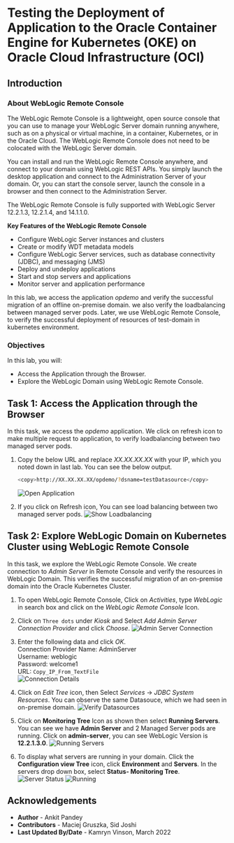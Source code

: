 # Testing the Deployment of Application to the Oracle Container Engine for Kubernetes (OKE) on Oracle Cloud Infrastructure (OCI) 

## Introduction

### About WebLogic Remote Console

The WebLogic Remote Console is a lightweight, open source console that you can use to manage your WebLogic Server domain running anywhere, such as on a physical or virtual machine, in a container, Kubernetes, or in the Oracle Cloud. The WebLogic Remote Console does not need to be colocated with the WebLogic Server domain.

You can install and run the WebLogic Remote Console anywhere, and connect to your domain using WebLogic REST APIs. You simply launch the desktop application and connect to the Administration Server of your domain. Or, you can start the console server, launch the console in a browser and then connect to the Administration Server.

The WebLogic Remote Console is fully supported with WebLogic Server 12.2.1.3, 12.2.1.4, and 14.1.1.0.

**Key Features of the WebLogic Remote Console**

* Configure WebLogic Server instances and clusters
* Create or modify WDT metadata models
* Configure WebLogic Server services, such as database connectivity (JDBC), and messaging (JMS)
* Deploy and undeploy applications
* Start and stop servers and applications
* Monitor server and application performance

In this lab, we access the application *opdemo* and verify the successful migration of an offline on-premise domain. we also verify the loadbalancing between managed server pods. Later, we use WebLogic Remote Console, to verify the successful deployment of resources of test-domain in kubernetes environment.


### Objectives

In this lab, you will:

* Access the Application through the Browser.
* Explore the WebLogic Domain using WebLogic Remote Console.


## Task 1: Access the Application through the Browser

In this task, we access the *opdemo* application. We click on refresh icon to make multiple request to application, to verify loadbalancing between two managed server pods.

1. Copy the below URL and replace *XX.XX.XX.XX* with your IP, which you noted down in last lab. You can see the below output.
    ```bash
    <copy>http://XX.XX.XX.XX/opdemo/?dsname=testDatasource</copy>
    ```
    ![Open Application](images/OpenApplication.png)


2. If you click on Refresh icon, You can see load balancing between two managed server pods.
    ![Show Loadbalancing](images/ShowLoadbalancing.png)


## Task 2: Explore WebLogic Domain on Kubernetes Cluster using WebLogic Remote Console

In this task, we explore the WebLogic Remote Console. We create connection to *Admin Server* in Remote Console and verify the resources in WebLogic Domain. This verifies the successful migration of an on-premise domain into the Oracle Kubernetes Cluster. 

1. To open WebLogic Remote Console, Click on *Activities*, type *WebLogic* in search box and click on the *WebLogic Remote Console* Icon.

2. Click on `Three dots` under *Kiosk* and Select *Add Admin Server Connection Provider* and click *Choose*.
    ![Admin Server Connection](images/adminserverconnection.png)

3. Enter the following data and click *OK*.<br>
    Connection Provider Name: AdminServer<br>
    Username: weblogic<br>
    Password: welcome1<br>
    URL:  `Copy_IP_From_TextFile`</br>
    ![Connection Details](images/ConnectionDetails.png)

4. Click on *Edit Tree* icon, then Select *Services* -> *JDBC System Resources*. You can observe the same Datasouce, which we had seen in on-premise domain.
    ![Verify Datasources](images/VerifyDatasources.png)

5. Click on **Monitoring Tree** Icon as shown then select **Running Servers**. You can see we have **Admin Server** and 2 Managed Server pods are running. Click on **admin-server**, you can see WebLogic Version is **12.2.1.3.0**.
    ![Running Servers](images/wlsversion.png)

6. To display what servers are running in your domain. Click the **Configuration view Tree** icon, click **Environment** and **Servers**. In the servers drop down box, select **Status- Monitoring Tree**.
    ![Server Status](images/runningserverstatus.png)
    ![Running](images/running.png)


## Acknowledgements

* **Author** -  Ankit Pandey
* **Contributors** - Maciej Gruszka, Sid Joshi
* **Last Updated By/Date** - Kamryn Vinson, March 2022
